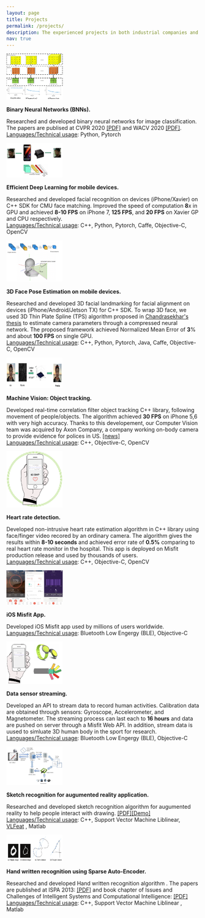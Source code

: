 ```yaml
---
layout: page
title: Projects
permalink: /projects/
description: The experienced projects in both industrial companies and academy. 
nav: true
---
```


<div class="media">
                <a name="Binary neural Net" class="pull-left">
                    <img class="media-object" src="../assets/img/Binary_Conv.png" width="147px" height="120px">
                </a>
                <div class="media-body">
                    <p class="media-heading">
                        <strong>
                             Binary Neural Networks (BNNs).
                     </strong>
                     <!-- <br> -->
                        <!-- <strong>Yihui He*</strong>, Ji Lin*, Zhijian Liu, Hanrui Wang, Li-Jia Li, <a target="_blank" href="http://songhan.mit.edu">Song Han</a>, <strong>ECCV 2018</strong> -->
                        <!-- <a target="_blank"
                           href="http://openaccess.thecvf.com/content_ECCV_2018/html/Yihui_He_AMC_Automated_Model_ECCV_2018_paper.html">[PDF]</a>  
                         <a target="_blank"
                           href="https://arxiv.org/abs/1802.03494">[arXiv]</a> 
                        <a target="_blank"
                           href="https://github.com/mit-han-lab/amc-compressed-models">[code]</a>  -->
                    </p>
                    <p class="abstract-text">
                        Researched and developed binary neural networks for image classification. The papers are publised at CVPR 2020 <a target="_blank" href="https://openaccess.thecvf.com/content_CVPR_2020/papers/Phan_Binarizing_MobileNet_via_Evolution-Based_Searching_CVPR_2020_paper.pdf">[PDF]</a> and WACV 2020 <a target="_blank" href="https://openaccess.thecvf.com/content_WACV_2020/papers/Phan_MoBiNet_A_Mobile_Binary_Network_for_Image_Classification_WACV_2020_paper.pdf">[PDF]</a>.<br/>
                        <u>Languages/Technical usage</u>: Python, Pytorch
                    </p>
                </div>
            </div>

<div class="media">
                <a name="Facebox" class="pull-left">
                    <img class="media-object" src="../assets/img/face_on_xavier.png" width="147px" height="90px">
                </a>
                <div class="media-body">
                    <p class="media-heading">
                        <strong>
                             Efficient Deep Learning for mobile devices.
                     </strong>
                     <!-- <br> -->
                        <!-- <strong>Yihui He*</strong>, Ji Lin*, Zhijian Liu, Hanrui Wang, Li-Jia Li, <a target="_blank" href="http://songhan.mit.edu">Song Han</a>, <strong>ECCV 2018</strong> -->
                        <!-- <a target="_blank"
                           href="http://openaccess.thecvf.com/content_ECCV_2018/html/Yihui_He_AMC_Automated_Model_ECCV_2018_paper.html">[PDF]</a>  
                         <a target="_blank"
                           href="https://arxiv.org/abs/1802.03494">[arXiv]</a> 
                        <a target="_blank"
                           href="https://github.com/mit-han-lab/amc-compressed-models">[code]</a>  -->
                    </p>
                    <p class="abstract-text">
                        Researched and developed facial recognition on devices (iPhone/Xavier) on C++ SDK for CMU face matching. Improved the speed of computation <strong>8</strong>x in GPU and achieved <strong>8-10 FPS</strong> on iPhone 7, <strong>125 FPS</strong>, and <strong>20 FPS</strong> on Xavier GP and CPU respectively.<br/>
                        <u>Languages/Technical usage</u>: C++, Python, Pytorch, Caffe, Objective-C, OpenCV
                    </p>
                </div>
            </div>    

<div class="media">
                <a name="Pose" class="pull-left">
                    <img class="media-object" src="../assets/img/3d_Face_pose.png" width="147px" height="108px">
                </a>
                <div class="media-body">
                    <p class="media-heading">
                        <strong>
                             3D Face Pose Estimation on mobile devices.
                     </strong>
                     <!-- <br> -->
                        <!-- <strong>Yihui He*</strong>, Ji Lin*, Zhijian Liu, Hanrui Wang, Li-Jia Li, <a target="_blank" href="http://songhan.mit.edu">Song Han</a>, <strong>ECCV 2018</strong> -->
                        <!-- <a target="_blank"
                           href="http://openaccess.thecvf.com/content_ECCV_2018/html/Yihui_He_AMC_Automated_Model_ECCV_2018_paper.html">[PDF]</a>  
                         <a target="_blank"
                           href="https://arxiv.org/abs/1802.03494">[arXiv]</a> 
                        <a target="_blank"
                           href="https://github.com/mit-han-lab/amc-compressed-models">[code]</a>  -->
                    </p>
                    <p class="abstract-text">
                        Researched and developed 3D facial landmarking for facial alignment on devices (iPhone/Android/Jetson TX) for C++ SDK. To wrap 3D face, we used 3D Thin Plate Spline (TPS) algorithm proposed in  <a target="_blank" href="../assets/pdf/Robust Pose Invariant Face Recognition Using 3D Thin Plate Spline.pdf">Chandrasekhar's thesis</a> to estimate camera parameters through a compressed neural network. The proposed framework achieved Normalized Mean Error of <strong>3</strong>% and about <strong>100 FPS</strong> on single GPU.<br/>
                        <u>Languages/Technical usage</u>: C++, Python, Pytorch, Java, Caffe, Objective-C, OpenCV
                    </p>
                </div>
            </div>    

<div class="media">
                <a name="tracking" class="pull-left">
                    <img class="media-object" src="../assets/img/object_tracking.png" width="147px" height="80px">
                </a>
                <div class="media-body">
                    <p class="media-heading">
                        <strong>
                             Machine Vision: Object tracking.
                     </strong>
                     <!-- <br> -->
                        <!-- <strong>Yihui He*</strong>, Ji Lin*, Zhijian Liu, Hanrui Wang, Li-Jia Li, <a target="_blank" href="http://songhan.mit.edu">Song Han</a>, <strong>ECCV 2018</strong> -->
                        <!-- <a target="_blank"
                           href="http://openaccess.thecvf.com/content_ECCV_2018/html/Yihui_He_AMC_Automated_Model_ECCV_2018_paper.html">[PDF]</a>  
                         <a target="_blank"
                           href="https://arxiv.org/abs/1802.03494">[arXiv]</a> 
                        <a target="_blank"
                           href="https://github.com/mit-han-lab/amc-compressed-models">[code]</a>  -->
                    </p>
                    <p class="abstract-text">
                        Developed real-time correlation filter object tracking C++ library, following movement of people/objects. The algorithm achieved <strong>30 FPS</strong> on iPhone 5,6 with very high accuracy. Thanks to this developement, our Computer Vision team was acquired by Axon Company, a company working on-body camera to provide evidence for polices in US. <a target="_blank"
                           href="https://www.bizjournals.com/phoenix/news/2017/02/09/taser-acquires-two-companies-to-form-new-ai-group.html">[news]</a><br/>
                        <u>Languages/Technical usage</u>: C++, Objective-C, OpenCV
                    </p>
                </div>
            </div>    

<div class="media">
                <a name="heartrate" class="pull-left">
                    <img class="media-object" src="../assets/img/heart_rate.png" width="147px" height="147px">
                </a>
                <div class="media-body">
                    <p class="media-heading">
                        <strong>
                             Heart rate detection.
                     </strong>
                     <!-- <br> -->
                        <!-- <strong>Yihui He*</strong>, Ji Lin*, Zhijian Liu, Hanrui Wang, Li-Jia Li, <a target="_blank" href="http://songhan.mit.edu">Song Han</a>, <strong>ECCV 2018</strong> -->
                        <!-- <a target="_blank"
                           href="http://openaccess.thecvf.com/content_ECCV_2018/html/Yihui_He_AMC_Automated_Model_ECCV_2018_paper.html">[PDF]</a>  
                         <a target="_blank"
                           href="https://arxiv.org/abs/1802.03494">[arXiv]</a> 
                        <a target="_blank"
                           href="https://github.com/mit-han-lab/amc-compressed-models">[code]</a>  -->
                    </p>
                    <p class="abstract-text">
                        Developed non-intrusive heart rate estimation algorithm in C++ library using face/finger video recored by an ordinary camera. The algorithm gives the results within <strong>8-10 seconds</strong> and achieved error rate of <strong>0.5%</strong> comparing to real heart rate monitor in the hospital. This app is deployed on Misfit production release and used by thousands of users.<br/>
                        <u>Languages/Technical usage</u>: C++, Objective-C, OpenCV
                    </p>
                </div>
            </div>    

<div class="media">
                <a name="MisfitApp" class="pull-left">
                    <img class="media-object" src="../assets/img/misifitApp.jpg" width="147px" height="90px">
                </a>
                <div class="media-body">
                    <p class="media-heading">
                      <strong>
                             iOS Misfit App.
                      </strong>
                     <!-- <br> -->
                        <!-- <strong>Yihui He*</strong>, Ji Lin*, Zhijian Liu, Hanrui Wang, Li-Jia Li, <a target="_blank" href="http://songhan.mit.edu">Song Han</a>, <strong>ECCV 2018</strong> -->
                        <!-- <a target="_blank"
                           href="http://openaccess.thecvf.com/content_ECCV_2018/html/Yihui_He_AMC_Automated_Model_ECCV_2018_paper.html">[PDF]</a>  
                         <a target="_blank"
                           href="https://arxiv.org/abs/1802.03494">[arXiv]</a> 
                        <a target="_blank"
                           href="https://github.com/mit-han-lab/amc-compressed-models">[code]</a>  -->
                    </p>
                    <p class="abstract-text">
                        Developed iOS Misfit app used by millions of users worldwide.<br/>
                        <u>Languages/Technical usage</u>: Bluetooth Low Engergy (BLE), Objective-C
                    </p>
                </div>
            </div>    

<div class="media">
                <a name="streaming" class="pull-left">
                    <img class="media-object" src="../assets/img/data_streaming_flash.png" width="147px" height="110px">
                </a>
                <div class="media-body">
                    <p class="media-heading">
                      <strong>
                             Data sensor streaming.
                      </strong>
                     <!-- <br> -->
                        <!-- <strong>Yihui He*</strong>, Ji Lin*, Zhijian Liu, Hanrui Wang, Li-Jia Li, <a target="_blank" href="http://songhan.mit.edu">Song Han</a>, <strong>ECCV 2018</strong> -->
                        <!-- <a target="_blank"
                           href="http://openaccess.thecvf.com/content_ECCV_2018/html/Yihui_He_AMC_Automated_Model_ECCV_2018_paper.html">[PDF]</a>  
                         <a target="_blank"
                           href="https://arxiv.org/abs/1802.03494">[arXiv]</a> 
                        <a target="_blank"
                           href="https://github.com/mit-han-lab/amc-compressed-models">[code]</a>  -->
                    </p>
                    <p class="abstract-text">
                        Developed an API to stream data to record human activities. Calibration data are obtained through sensors: Gyroscope, Accelerometer, and Magnetometer. The streaming process can last each to <strong>16 hours</strong> and data are pushed on server through a Misfit Web API. In addition, stream data is uused to simluate 3D human body in the sport for research.<br/>
                        <u>Languages/Technical usage</u>: Bluetooth Low Engergy (BLE), Objective-C
                    </p>
                </div>
            </div>    

<div class="media">
                <a name="AR-sketch" class="pull-left">
                    <img class="media-object" src="../assets/img/AR_app.png" width="147px" height="100px">
                </a>
                <div class="media-body">
                    <p class="media-heading">
                      <strong>
                             Sketch recognition for augumented reality application.
                      </strong>
                     <!-- <br> -->
                        <!-- <strong>Yihui He*</strong>, Ji Lin*, Zhijian Liu, Hanrui Wang, Li-Jia Li, <a target="_blank" href="http://songhan.mit.edu">Song Han</a>, <strong>ECCV 2018</strong> -->
                        <!-- <a target="_blank"
                           href="http://openaccess.thecvf.com/content_ECCV_2018/html/Yihui_He_AMC_Automated_Model_ECCV_2018_paper.html">[PDF]</a>  
                         <a target="_blank"
                           href="https://arxiv.org/abs/1802.03494">[arXiv]</a> 
                        <a target="_blank"
                           href="https://github.com/mit-han-lab/amc-compressed-models">[code]</a>  -->
                    </p>
                    <p class="abstract-text">
                        Researched and developed sketch recognition algorithm for augumented reality to help people interact with drawing. <a target="_blank"
                           href="../assets/pdf/Hai-Huy-Thesis.pdf">[PDF]</a><a target="_blank"
                           href="https://www.youtube.com/watch?v=KkhaqfNwNWQ&feature=youtu.be">[Demo]</a><br/>
                        <u>Languages/Technical usage</u>: C++, Support Vector Machine Liblinear, <a target="_blank"
                           href="https://www.vlfeat.org/">VLFeat</a> , Matlab
                    </p>
                </div>
            </div>    

<div class="media">
                <a name="Handwriting" class="pull-left">
                    <img class="media-object" src="../assets/img/handwritten.png" width="147px" height="70px">
                </a>
                <div class="media-body">
                    <p class="media-heading">
                      <strong>
                             Hand written recognition using Sparse Auto-Encoder.
                      </strong>
                     <!-- <br> -->
                        <!-- <strong>Yihui He*</strong>, Ji Lin*, Zhijian Liu, Hanrui Wang, Li-Jia Li, <a target="_blank" href="http://songhan.mit.edu">Song Han</a>, <strong>ECCV 2018</strong> -->
                        <!-- <a target="_blank"
                           href="http://openaccess.thecvf.com/content_ECCV_2018/html/Yihui_He_AMC_Automated_Model_ECCV_2018_paper.html">[PDF]</a>  
                         <a target="_blank"
                           href="https://arxiv.org/abs/1802.03494">[arXiv]</a> 
                        <a target="_blank"
                           href="https://github.com/mit-han-lab/amc-compressed-models">[code]</a>  -->
                    </p>
                    <p class="abstract-text">
                        Researched and developed Hand written recognition algorithm . The papers are published at ISPA 2013: <a target="_blank"
                           href="../assets/pdf/Hierarchical_Sparse_Autoencoder_Using_Linear_Regression-based_Features_in_Clustering_for_Handwritten_Digit_Recognition.pdf">[PDF]</a> and book chapter of Issues and Challenges of Intelligent Systems and Computational Intelligence: <a target="_blank"
                           href="../assets/pdf/2014_Book_IssuesAndChallengesOfIntellige.pdf">[PDF]</a> <br/>
                        <u>Languages/Technical usage</u>: C++, Support Vector Machine Liblinear , Matlab
                    </p>
                </div>
            </div>    